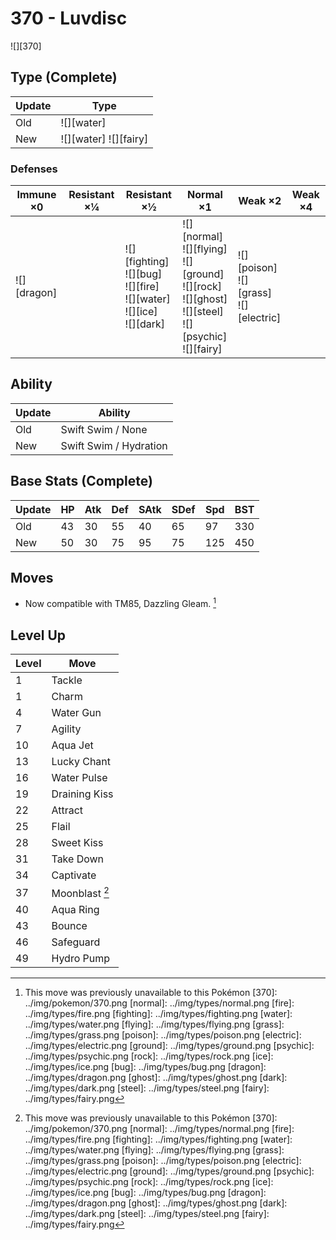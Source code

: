# 370 - Luvdisc
![][370]

## Type (Complete)

Update | Type
---    | ---
Old    | ![][water]
New    | ![][water]  ![][fairy]

### Defenses

Immune ×0 | Resistant ×¼ | Resistant ×½ | Normal ×1 | Weak ×2 | Weak ×4
---       | ---          | ---          | ---       | ---     | ---
![][dragon]<br> | | ![][fighting]<br> ![][bug]<br> ![][fire]<br> ![][water]<br> ![][ice]<br> ![][dark]<br> | ![][normal]<br> ![][flying]<br> ![][ground]<br> ![][rock]<br> ![][ghost]<br> ![][steel]<br> ![][psychic]<br> ![][fairy]<br> | ![][poison]<br> ![][grass]<br> ![][electric]<br> | |

## Ability

Update | Ability
---    | ---
Old    | Swift Swim / None
New    | Swift Swim / Hydration

## Base Stats (Complete)

Update | HP | Atk | Def | SAtk | SDef | Spd | BST
---    | ---| --- | --- | ---  | ---  | --- | ---
Old    | 43 |  30 |  55 |  40  |  65  |  97  |  330
New    | 50 |  30 |  75 |  95  |  75  |  125  |  450

## Moves

 - Now compatible with TM85, Dazzling Gleam. [^1]

## Level Up

Level | Move
---   | ---
  1   | Tackle
  1   | Charm
  4   | Water Gun
  7   | Agility
 10   | Aqua Jet
 13   | Lucky Chant
 16   | Water Pulse
 19   | Draining Kiss
 22   | Attract
 25   | Flail
 28   | Sweet Kiss
 31   | Take Down
 34   | Captivate
 37   | Moonblast [^1]
 40   | Aqua Ring
 43   | Bounce
 46   | Safeguard
 49   | Hydro Pump

[^1]: This move was previously unavailable to this Pokémon
[370]: ../img/pokemon/370.png
[normal]: ../img/types/normal.png
[fire]: ../img/types/fire.png
[fighting]: ../img/types/fighting.png
[water]: ../img/types/water.png
[flying]: ../img/types/flying.png
[grass]: ../img/types/grass.png
[poison]: ../img/types/poison.png
[electric]: ../img/types/electric.png
[ground]: ../img/types/ground.png
[psychic]: ../img/types/psychic.png
[rock]: ../img/types/rock.png
[ice]: ../img/types/ice.png
[bug]: ../img/types/bug.png
[dragon]: ../img/types/dragon.png
[ghost]: ../img/types/ghost.png
[dark]: ../img/types/dark.png
[steel]: ../img/types/steel.png
[fairy]: ../img/types/fairy.png
